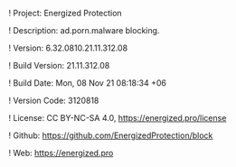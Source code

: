! Project: Energized Protection

! Description: ad.porn.malware blocking.

! Version: 6.32.0810.21.11.312.08

! Build Version: 21.11.312.08

! Build Date: Mon, 08 Nov 21 08:18:34 +06

! Version Code: 3120818

! License: CC BY-NC-SA 4.0, https://energized.pro/license

! Github: https://github.com/EnergizedProtection/block

! Web: https://energized.pro
